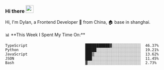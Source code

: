 ### Hi there <img src="https://media.giphy.com/media/hvRJCLFzcasrR4ia7z/giphy.gif" width="25px">

<!-- ![visitors](https://visitor-badge.glitch.me/badge?page_id=dislfyer.dislfyer) --!>

Hi, I'm Dylan, a Frontend Developer 🚀 from China, 🏠 base in shanghai.
<br/>
<br/>

📊 **This Week I Spent My Time On:**


<!--START_SECTION:waka-->

```text
TypeScript                          ███████████▓░░░░░░░░░░░░░  46.37%
Python                              █████░░░░░░░░░░░░░░░░░░░░  19.21%
JavaScript                          ███▒░░░░░░░░░░░░░░░░░░░░░  13.62%
JSON                                ███░░░░░░░░░░░░░░░░░░░░░░  11.45%
Bash                                ▓░░░░░░░░░░░░░░░░░░░░░░░░  2.73%
```

<!--END_SECTION:waka-->

<!--
**About Me:**
 -->
